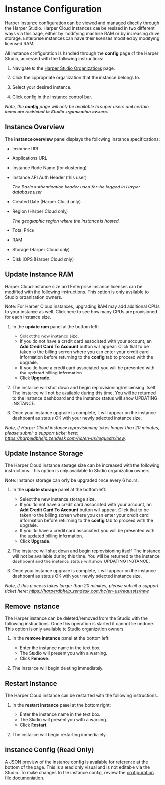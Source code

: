 # Instance Configuration

Harper instance configuration can be viewed and managed directly through the Harper Studio. Harper Cloud instances can be resized in two different ways via this page, either by modifying machine RAM or by increasing drive storage. Enterprise instances can have their licenses modified by modifying licensed RAM.

All instance configuration is handled through the **config** page of the Harper Studio, accessed with the following instructions:

1. Navigate to the [Harper Studio Organizations](https://studio.harperdb.io/organizations) page.

2. Click the appropriate organization that the instance belongs to.

3. Select your desired instance.

4. Click config in the instance control bar.

_Note, the **config** page will only be available to super users and certain items are restricted to Studio organization owners._

## Instance Overview

The **instance overview** panel displays the following instance specifications:

- Instance URL

- Applications URL

- Instance Node Name (for clustering)

- Instance API Auth Header (this user)

  _The Basic authentication header used for the logged in Harper database user_

- Created Date (Harper Cloud only)

- Region (Harper Cloud only)

  _The geographic region where the instance is hosted._

- Total Price

- RAM

- Storage (Harper Cloud only)

- Disk IOPS (Harper Cloud only)

## Update Instance RAM

Harper Cloud instance size and Enterprise instance licenses can be modified with the following instructions. This option is only available to Studio organization owners.

Note: For Harper Cloud instances, upgrading RAM may add additional CPUs to your instance as well. Click here to see how many CPUs are provisioned for each instance size.

1. In the **update ram** panel at the bottom left:
   - Select the new instance size.
   - If you do not have a credit card associated with your account, an **Add Credit Card To Account** button will appear. Click that to be taken to the billing screen where you can enter your credit card information before returning to the **config** tab to proceed with the upgrade.
   - If you do have a credit card associated, you will be presented with the updated billing information.
   - Click **Upgrade**.

2. The instance will shut down and begin reprovisioning/relicensing itself. The instance will not be available during this time. You will be returned to the instance dashboard and the instance status will show UPDATING INSTANCE.

3. Once your instance upgrade is complete, it will appear on the instance dashboard as status OK with your newly selected instance size.

_Note, if Harper Cloud instance reprovisioning takes longer than 20 minutes, please submit a support ticket here: https://harperdbhelp.zendesk.com/hc/en-us/requests/new._

## Update Instance Storage

The Harper Cloud instance storage size can be increased with the following instructions. This option is only available to Studio organization owners.

Note: Instance storage can only be upgraded once every 6 hours.

1. In the **update storage** panel at the bottom left:
   - Select the new instance storage size.
   - If you do not have a credit card associated with your account, an **Add Credit Card To Account** button will appear. Click that to be taken to the billing screen where you can enter your credit card information before returning to the **config** tab to proceed with the upgrade.
   - If you do have a credit card associated, you will be presented with the updated billing information.
   - Click **Upgrade**.

2. The instance will shut down and begin reprovisioning itself. The instance will not be available during this time. You will be returned to the instance dashboard and the instance status will show UPDATING INSTANCE.
3. Once your instance upgrade is complete, it will appear on the instance dashboard as status OK with your newly selected instance size.

_Note, if this process takes longer than 20 minutes, please submit a support ticket here: https://harperdbhelp.zendesk.com/hc/en-us/requests/new._

## Remove Instance

The Harper instance can be deleted/removed from the Studio with the following instructions. Once this operation is started it cannot be undone. This option is only available to Studio organization owners.

1. In the **remove instance** panel at the bottom left:
   - Enter the instance name in the text box.
   - The Studio will present you with a warning.
   - Click **Remove**.

2. The instance will begin deleting immediately.

## Restart Instance

The Harper Cloud instance can be restarted with the following instructions.

1. In the **restart instance** panel at the bottom right:
   - Enter the instance name in the text box.
   - The Studio will present you with a warning.
   - Click **Restart**.

2. The instance will begin restarting immediately.

## Instance Config (Read Only)

A JSON preview of the instance config is available for reference at the bottom of the page. This is a read only visual and is not editable via the Studio. To make changes to the instance config, review the [configuration file documentation](../../deployments/configuration.md#using-the-configuration-file-and-naming-conventions).
